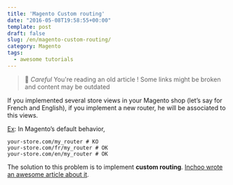 ```yaml
---
title: 'Magento Custom routing'
date: "2016-05-08T19:58:55+00:00"
template: post
draft: false
slug: /en/magento-custom-routing/
category: Magento
tags:
  - awesome tutorials
---
```



> 👴 _Careful_ You're reading an old article ! Some links might be broken and content may be outdated

If you implemented several store views in your Magento shop (let&rsquo;s say for French and English), if you implement a new router, he will be associated to this views.

<span style="text-decoration: underline;">Ex</span>: In Magento&rsquo;s default behavior,

```shell
your-store.com/my_router # KO 
your-store.com/fr/my_router # OK 
your-store.com/en/my_router # OK
```

The solution to this problem is to implement **custom routing**. [Inchoo wrote an awesome article about it](http://inchoo.net/magento/custom-router-in-magento/).
